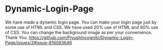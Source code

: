 # Dynamic-Login-Page
We have made a dynamic login page.
You can make your login page just by some use of HTML and CSS.
We have used 20% use of HTML and 80% use of CSS.
You can change the background image as per your convenience.
Thank You.
https://github.com/PiyushIncognito/Dynamic-Login-Page/issues/2#issue-816083646
